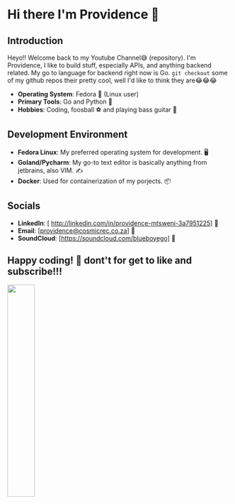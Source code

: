 # Hi there I'm Providence 👋

## Introduction
Heyo!! Welcome back to my Youtube Channel😅 (repository).
I'm Providence, I like to build stuff, especially APIs, and anything backend related. My go to language for backend right now is Go. 
`git checkout` some of my github repos their pretty cool, well I'd like to think they are😂😂😂

- **Operating System**: Fedora 🐧 (Linux user)
- **Primary Tools**: Go and Python 🐍
- **Hobbies**: Coding, foosball ⚽ and playing bass guitar 🎸
  
## Development Environment
- **Fedora Linux**: My preferred operating system for development. 🖥️
- **Goland/Pycharm**: My go-to text editor is basically anything from jetbrains, also VIM. ✍️
- **Docker**: Used for containerization of my porjects. 📦

## Socials
- **LinkedIn**: [ http://linkedin.com/in/providence-mtsweni-3a7951225] 🔗
- **Email**: [providence@cosmicrec.co.za] 📧
- **SoundCloud**: [https://soundcloud.com/blueboyego] 🎸

Happy coding! 🚀
dont't for get to like and subscribe!!!
----------------

<img align="Left" width="35%"  src="https://github-readme-stats.vercel.app/api/top-langs/?username=directlypro&layout=compact">
